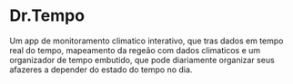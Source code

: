 # Dr.Tempo
Um app de monitoramento climatico interativo, que tras dados em tempo real do tempo, mapeamento da regeão com dados climaticos e um organizador de tempo embutido, que pode diariamente organizar seus afazeres a depender do estado do tempo no dia.
